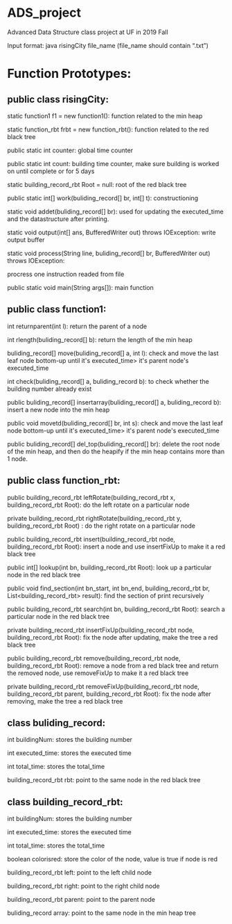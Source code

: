 # ADS_project
Advanced Data Structure class project at UF in 2019 Fall

Input format: java risingCity file_name (file_name should contain “.txt”)

# Function Prototypes:

## public class risingCity:

static function1 f1 = new function1(): function related to the min heap

static function_rbt frbt = new function_rbt(): function related to the red black tree

public static int counter: global time counter

public static int count: building time counter, make sure building is worked on until complete or for 5 days

static building_record_rbt Root = null: root of the red black tree

public static int[] work(buliding_record[] br, int[] t): constructioning

static void addet(buliding_record[] br): used for updating the executed_time and the datastructure after printing.

static void output(int[] ans, BufferedWriter out) throws IOException: write output buffer

static void process(String line, buliding_record[] br, BufferedWriter out) throws IOException:

procress one instruction readed from file

public static void main(String args[]): main function

## public class function1:

int returnparent(int l): return the parent of a node

int rlength(buliding_record[] b): return the length of the min heap

buliding_record[] move(buliding_record[] a, int l): check and move the last leaf node bottom-up until it's executed_time> it's parent node's executed_time

int check(buliding_record[] a, buliding_record b): to check whether the building number already exist

public buliding_record[] insertarray(buliding_record[] a, buliding_record b): insert a new node into the min heap

public void movetd(buliding_record[] br, int s): check and move the last leaf node bottom-up until it's executed_time> it's parent node's executed_time

public buliding_record[] del_top(buliding_record[] br): delete the root node of the min heap, and then do the heapify if the min heap contains more than 1 node.

## public class function_rbt:

public building_record_rbt leftRotate(building_record_rbt x, building_record_rbt Root): do the left rotate on a particular node

private building_record_rbt rightRotate(building_record_rbt y, building_record_rbt Root) : do the right rotate on a particular node

public building_record_rbt insert(building_record_rbt node, building_record_rbt Root): insert a node and use insertFixUp to make it a red black tree

public int[] lookup(int bn, building_record_rbt Root): look up a particular node in the red black tree

public void find_section(int bn_start, int bn_end, building_record_rbt br, List<building_record_rbt> result): find the section of print recursively

public building_record_rbt search(int bn, building_record_rbt Root): search a particular node in the red black tree

private building_record_rbt insertFixUp(building_record_rbt node, building_record_rbt Root): fix the node after updating, make the tree a red black tree

public building_record_rbt remove(building_record_rbt node, building_record_rbt Root): remove a node from a red black tree and return the removed node, use removeFixUp to make it a red black tree

private building_record_rbt removeFixUp(building_record_rbt node, building_record_rbt parent, building_record_rbt Root): fix the node after removing, make the tree a red black tree

## class buliding_record:

int buildingNum: stores the building number

int executed_time: stores the executed time

int total_time: stores the total_time

building_record_rbt rbt: point to the same node in the red black tree

## class building_record_rbt:

int buildingNum: stores the building number

int executed_time: stores the executed time

int total_time: stores the total_time

boolean colorisred: store the color of the node, value is true if node is red

building_record_rbt left: point to the left child node

building_record_rbt right: point to the right child node

building_record_rbt parent: point to the parent node

buliding_record array: point to the same node in the min heap tree

